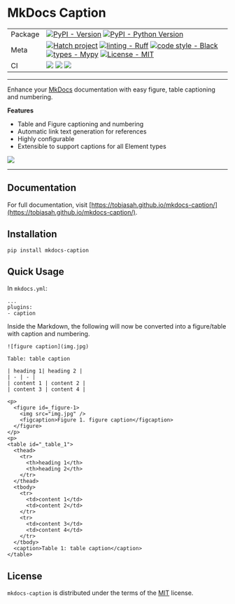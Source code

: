 # MkDocs Caption

| | |
| --- | --- |
| Package | [![PyPI - Version](https://img.shields.io/pypi/v/mkdocs-caption.svg?logo=pypi&label=PyPI&logoColor=gold)](https://pypi.org/project/mkdocs-caption/) [![PyPI - Python Version](https://img.shields.io/pypi/pyversions/mkdocs-caption.svg?logo=python&label=Python&logoColor=gold)](https://pypi.org/project/mkdocs-caption/) |
| Meta | [![Hatch project](https://img.shields.io/badge/%F0%9F%A5%9A-Hatch-4051b5.svg)](https://github.com/pypa/hatch) [![linting - Ruff](https://img.shields.io/endpoint?url=https://raw.githubusercontent.com/charliermarsh/ruff/main/assets/badge/v0.json)](https://github.com/charliermarsh/ruff) [![code style - Black](https://img.shields.io/badge/code%20style-black-000000.svg)](https://github.com/psf/black) [![types - Mypy](https://img.shields.io/badge/types-Mypy-blue.svg)](https://github.com/python/mypy) [![License - MIT](https://img.shields.io/badge/license-MIT-9400d3.svg)](https://spdx.org/licenses/)|
| CI | ![](https://github.com/tobiasah/mkdocs-caption/actions/workflows/github-code-scanning/codeql/badge.svg) ![](https://github.com/tobiasah/mkdocs-caption/actions/workflows/lint.yml/badge.svg) ![](https://github.com/tobiasah/mkdocs-caption/actions/workflows/tests.yml/badge.svg) | 
-----

Enhance your [MkDocs](https://www.mkdocs.org/) documentation with easy figure, table captioning and numbering.

**Features**

* Table and Figure captioning and numbering
* Automatic link text generation for references
* Highly configurable
* Extensible to support captions for all Element types

![](docs/assets/demo.gif)

-----

## Documentation

For full documentation, visit [https://tobiasah.github.io/mkdocs-caption/](https://tobiasah.github.io/mkdocs-caption/).

## Installation

```console
pip install mkdocs-caption
```

## Quick Usage

In `mkdocs.yml`: 

```
...
plugins:
- caption
```

Inside the Markdown, the following will now be converted into a figure/table with 
caption and numbering.

```
![figure caption](img.jpg)

Table: table caption

| heading 1| heading 2 | 
| - | - | 
| content 1 | content 2 |
| content 3 | content 4 | 
```
```
<p>
  <figure id=_figure-1>
    <img src="img.jpg" />
    <figcaption>Figure 1. figure caption</figcaption>
  </figure>
</p>
<p>
<table id="_table_1">
  <thead>
    <tr>
      <th>heading 1</th>
      <th>heading 2</th>
    </tr>
  </thead>
  <tbody>
    <tr>
      <td>content 1</td>
      <td>content 2</td>
    </tr>
    <tr>
      <td>content 3</td>
      <td>content 4</td>
    </tr>
  </tbody>
  <caption>Table 1: table caption</caption>
</table>
```

## License

`mkdocs-caption` is distributed under the terms of the [MIT](https://spdx.org/licenses/MIT.html) license.
